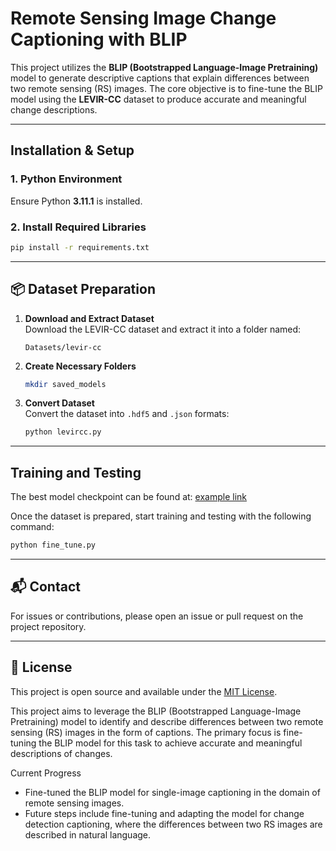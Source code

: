 # Remote Sensing Image Change Captioning with BLIP

This project utilizes the **BLIP (Bootstrapped Language-Image Pretraining)** model to generate descriptive captions that explain differences between two remote sensing (RS) images. The core objective is to fine-tune the BLIP model using the **LEVIR-CC** dataset to produce accurate and meaningful change descriptions.

---

## Installation & Setup

### 1. Python Environment
Ensure Python **3.11.1** is installed.

### 2. Install Required Libraries
```bash
pip install -r requirements.txt
```

---

## 📦 Dataset Preparation

1. **Download and Extract Dataset**  
   Download the LEVIR-CC dataset and extract it into a folder named:
   ```
   Datasets/levir-cc
   ```

2. **Create Necessary Folders**
   ```bash
   mkdir saved_models
   ```

3. **Convert Dataset**  
   Convert the dataset into `.hdf5` and `.json` formats:
   ```bash
   python levircc.py
   ```

---

## Training and Testing

The best model checkpoint can be found at: [example link](https://drive.google.com/file/d/1ALvze_0lqaf302DPIgJhbokd03Ymh-oN/view?usp=drive_link) 

Once the dataset is prepared, start training and testing with the following command:

```bash
python fine_tune.py
```

---

## 📬 Contact

For issues or contributions, please open an issue or pull request on the project repository.

---

## 📄 License

This project is open source and available under the [MIT License](LICENSE).




This project aims to leverage the BLIP (Bootstrapped Language-Image Pretraining) model to identify and describe differences between two remote sensing (RS) images in the form of captions. The primary focus is fine-tuning the BLIP model for this task to achieve accurate and meaningful descriptions of changes.

Current Progress
* Fine-tuned the BLIP model for single-image captioning in the domain of remote sensing images.
* Future steps include fine-tuning and adapting the model for change detection captioning, where the differences between two RS images are described in natural language.
